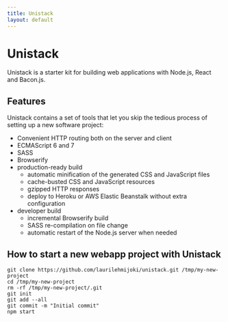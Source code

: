 ```yaml
---
title: Unistack
layout: default
---
```


# Unistack

Unistack is a starter kit for building web applications with Node.js, React and
Bacon.js.

## Features

Unistack contains a set of tools that let you skip the tedious process of
setting up a new software project:

* Convenient HTTP routing both on the server and client
* ECMAScript 6 and 7
* SASS
* Browserify
* production-ready build
  * automatic minification of the generated CSS and JavaScript files
  * cache-busted CSS and JavaScript resources
  * gzipped HTTP responses
  * deploy to Heroku or AWS Elastic Beanstalk without extra configuration
* developer build
  * incremental Browserify build
  * SASS re-compilation on file change
  * automatic restart of the Node.js server when needed

## How to start a new webapp project with Unistack

    git clone https://github.com/laurilehmijoki/unistack.git /tmp/my-new-project
    cd /tmp/my-new-project
    rm -rf /tmp/my-new-project/.git
    git init
    git add --all
    git commit -m "Initial commit"
    npm start

